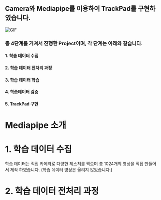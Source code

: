 ## Camera와 Mediapipe를 이용하여 TrackPad를 구현하였습니다.

![GIF](trackpad.gif)

### 총 4단계를 거쳐서 진행한 Project이며, 각 단계는 아래와 같습니다.

#### 1. 학습 데이터 수집
#### 2. 학습 데이터 전처리 과정
#### 3. 학습 데이터 학습
#### 4. 학습데이터 검증
#### 5. TrackPad 구현

# Mediapipe 소개



# 1. 학습 데이터 수집

학습 데이터는 직접 카메라로 다양한 제스처를 찍으며 총 1024개의 영상을 직접 만들어서 제작 하였습니다.
(학습 데이터 영상은 올리지 않았습니다.)

# 2. 학습 데이터 전처리 과정
